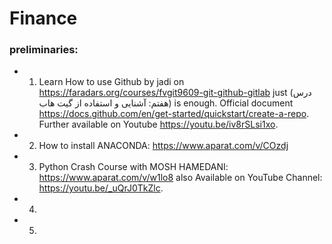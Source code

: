 # Finance
### preliminaries: 
- 1) Learn How to use Github by jadi on https://faradars.org/courses/fvgit9609-git-github-gitlab just (درس هفتم: آشنایی و استفاده از گیت هاب) is enough. Official document https://docs.github.com/en/get-started/quickstart/create-a-repo. Further available on Youtube https://youtu.be/iv8rSLsi1xo. 
- 2) How to install ANACONDA: https://www.aparat.com/v/COzdj
- 3) Python Crash Course with MOSH HAMEDANI: https://www.aparat.com/v/w1lo8 also Available on YouTube Channel: https://youtu.be/_uQrJ0TkZlc.
- 4) 
- 5) 
